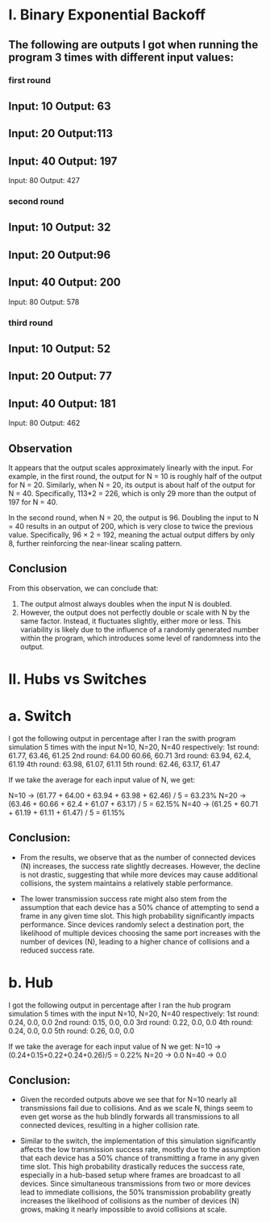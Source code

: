 # I. Binary Exponential Backoff
## The following are outputs I got when running the program 3 times with different input values:
### first round

Input: 10
Output: 63
------------
Input: 20
Output:113
------------
Input: 40
Output: 197
------------
Input: 80
Output: 427

### second round

Input: 10
Output: 32
------------
Input: 20
Output:96
------------
Input: 40
Output: 200
------------
Input: 80
Output: 578

### third round

Input: 10
Output: 52
------------
Input: 20
Output: 77
------------
Input: 40
Output: 181
------------
Input: 80
Output: 462

## Observation

It appears that the output scales approximately linearly with the input. For example, in the first round, the output for N = 10 is roughly half of the output for N = 20. Similarly, when N = 20, its output is about half of the output for N = 40. Specifically, 113*2 = 226, which is only 29 more than the output of 197 for  N = 40.

In the second round, when N = 20, the output is 96. Doubling the input to N = 40 results in an output of 200, which is very close to twice the previous value. Specifically, 96 × 2 = 192, meaning the actual output differs by only 8, further reinforcing the near-linear scaling pattern.

## Conclusion
From this observation, we can conclude that:

1. The output almost always doubles when the input N is doubled.
2. However, the output does not perfectly double or scale with N by the same factor. Instead, it fluctuates slightly, either more or less. This variability is likely due to the influence of a randomly generated number within the program, which introduces some level of randomness into the output.

# II. Hubs vs Switches
# a. Switch

I got the following output in percentage after I ran the swith program simulation 5 times with the input N=10, N=20, N=40 respectively:
1st round: 61.77, 63.46, 61.25
2nd round: 64.00 60.66, 60.71
3rd round: 63.94, 62.4, 61.19
4th round: 63.98, 61.07, 61.11
5th round: 62.46, 63.17, 61.47

If we take the average for each input value of N, we get:

N=10 -> (61.77 + 64.00 + 63.94 + 63.98 + 62.46) / 5 = 63.23%
N=20 -> (63.46 + 60.66 + 62.4 + 61.07 + 63.17) / 5 = 62.15%
N=40 -> (61.25 + 60.71 + 61.19 + 61.11 + 61.47) / 5 = 61.15%

Conclusion:
----------

- From the results, we observe that as the number of connected devices (N) increases, the success rate slightly decreases. However, the decline is not drastic, suggesting that while more devices may cause additional collisions, the system maintains a relatively stable performance.

- The lower transmission success rate might also stem from the assumption that each device has a 50% chance of attempting to send a frame in any given time slot. This high probability significantly impacts performance. Since devices randomly select a destination port, the likelihood of multiple devices choosing the same port increases with the number of devices (N), leading to a higher chance of collisions and a reduced success rate.

# b. Hub

I got the following output in percentage after I ran the hub program simulation 5 times with the input N=10, N=20, N=40 respectively:
1st round: 0.24, 0.0, 0.0
2nd round: 0.15, 0.0, 0.0
3rd round: 0.22, 0.0, 0.0
4th round: 0.24, 0.0, 0.0
5th round: 0.26, 0.0, 0.0

If we take the average for each input value of N we get:
N=10 -> (0.24+0.15+0.22+0.24+0.26)/5 = 0.22%
N=20 -> 0.0
N=40 -> 0.0

Conclusion:
----------

- Given the recorded outputs above we see that for N=10 nearly all transmissions fail due to collisions. And as we scale N, things seem to even get worse as the hub blindly forwards all transmissions to all connected devices, resulting in a higher collision rate.


- Similar to the switch, the implementation of this simulation significantly affects the low transmission success rate, mostly due to the assumption that each device has a 50% chance of transmitting a frame in any given time slot. This high probability drastically reduces the success rate, especially in a hub-based setup where frames are broadcast to all devices. Since simultaneous transmissions from two or more devices lead to immediate collisions, the 50% transmission probability greatly increases the likelihood of collisions as the number of devices (N) grows, making it nearly impossible to avoid collisions at scale.

